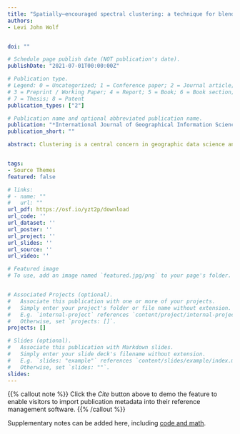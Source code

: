 ```yaml
---
title: "Spatially–encouraged spectral clustering: a technique for blending map typologies and regionalization"
authors:
- Levi John Wolf


doi: ""

# Schedule page publish date (NOT publication's date).
publishDate: "2021-07-01T00:00:00Z"

# Publication type.
# Legend: 0 = Uncategorized; 1 = Conference paper; 2 = Journal article;
# 3 = Preprint / Working Paper; 4 = Report; 5 = Book; 6 = Book section;
# 7 = Thesis; 8 = Patent
publication_types: ["2"]

# Publication name and optional abbreviated publication name.
publication: "*International Journal of Geographical Information Science*"
publication_short: ""

abstract: Clustering is a central concern in geographic data science and reflects a large, active domain of research. In spatial clustering, it is often challenging to balance two kinds of ‘goodness of fit:’ clusters should have ‘feature’ homogeneity, in that they aim to represent one ‘type’ of observation, and also ‘geographic’ coherence, in that they aim to represent some detected geographical ‘place’. This divides ‘map typologization’ studies, common in geodemographics, from ‘regionalization’ studies, common in spatial optimization and statistics. Recent attempts to simultaneously typologize and regionalize data into clusters with both feature homogeneity and geographic coherence have faced conceptual and computational challenges. Fortunately, new work on spectral clustering can address both regionalization and typologization tasks within the same framework. This research develops a novel kernel combination method for use within spectral clustering that allows analysts to blend smoothly between feature homogeneity and geographic coherence. I explore the formal properties of two kernel combination methods and recommend multiplicative kernel combination with spectral clustering. Altogether, spatially encouraged spectral clustering is shown as a novel kernel combination clustering method that can address both regionalization and typologization tasks in order to reveal the geographies latent in spatially structured data


tags:
- Source Themes
featured: false

# links:
# - name: ""
#   url: ""
url_pdf: https://osf.io/yzt2p/download
url_code: ''
url_dataset: ''
url_poster: ''
url_project: ''
url_slides: ''
url_source: ''
url_video: ''

# Featured image
# To use, add an image named `featured.jpg/png` to your page's folder. 


# Associated Projects (optional).
#   Associate this publication with one or more of your projects.
#   Simply enter your project's folder or file name without extension.
#   E.g. `internal-project` references `content/project/internal-project/index.md`.
#   Otherwise, set `projects: []`.
projects: []

# Slides (optional).
#   Associate this publication with Markdown slides.
#   Simply enter your slide deck's filename without extension.
#   E.g. `slides: "example"` references `content/slides/example/index.md`.
#   Otherwise, set `slides: ""`.
slides:
---
```


{{% callout note %}}
Click the *Cite* button above to demo the feature to enable visitors to import publication metadata into their reference management software.
{{% /callout %}}

Supplementary notes can be added here, including [code and math](https://sourcethemes.com/academic/docs/writing-markdown-latex/).
